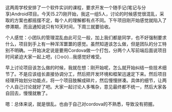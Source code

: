 这两周学校安排了一个软件实训的课程，要求开发一个随手记(笔记与分享)Android项目。今天(5.27)刚开始，我这一组5人，讨论的时候感觉很混乱，采取的方案也都摇摆不定，每个人的理解都有点不同。下午项目刚开始感觉就陷入了停滞期，而且通知说只有10天时间，下周三就要验收。

个人感觉：小团队的管理混乱由此可见一般，加上我们都是同学，也不好强制要求什么，项目到手上有一种浑浑噩噩的感觉。虽然知道该怎么做，但是团队的分工特别不明确。一开始决定说是要用Cordova做一个打包，分两个人写前端后面说项目时间紧迫大家一起上吧，(⊙o⊙)…我感觉好难受。

早上讨论项目该怎么做的时候，我就在想：刚开始呢，怎么就开始纠结一些技术细节了。不是应该组长直接协调分工，然后把开发环境和框架迅速定下来。然后项目经理开始划分功能点，将一个项目肢解成碎片，然后慢慢拼凑。具体的细节，让两个人自己讨论就好了吧。大家一起讨论人多嘴杂，意见最终都不统一，然后大家各自回去，慢慢就散了。

嗯：总体来说，就是很乱。也由于自己对cordova的不熟悉，导致没有把握。



























